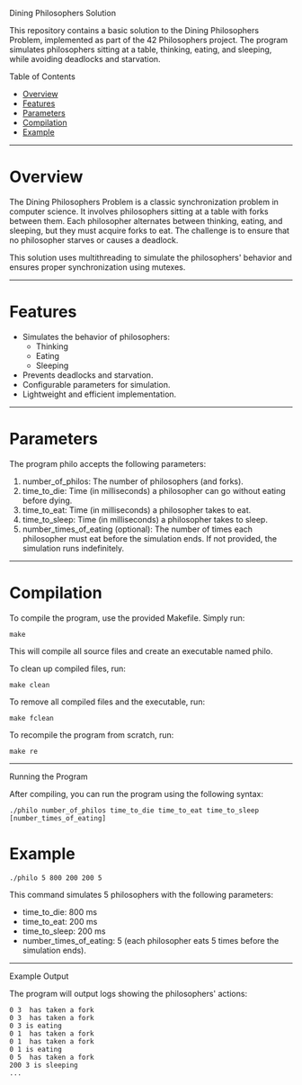 Dining Philosophers Solution

This repository contains a basic solution to the Dining Philosophers Problem, implemented as part of the 42 Philosophers project. The program simulates philosophers sitting at a table, thinking, eating, and sleeping, while avoiding deadlocks and starvation.

Table of Contents

- [Overview](#overview)
- [Features](#features)
- [Parameters](#parameters)
- [Compilation](#compilation)
- [Example](#example)

---

# Overview


The Dining Philosophers Problem is a classic synchronization problem in computer science. It involves philosophers sitting at a table with forks between them. Each philosopher alternates between thinking, eating, and sleeping, but they must acquire forks to eat. The challenge is to ensure that no philosopher starves or causes a deadlock.

This solution uses multithreading to simulate the philosophers' behavior and ensures proper synchronization using mutexes.


---

# Features

- Simulates the behavior of philosophers:
	- Thinking
	- Eating
	- Sleeping
- Prevents deadlocks and starvation.
- Configurable parameters for simulation.
- Lightweight and efficient implementation.

---

# Parameters


The program philo accepts the following parameters:


1. number_of_philos: The number of philosophers (and forks).
2. time_to_die: Time (in milliseconds) a philosopher can go without eating before dying.
3. time_to_eat: Time (in milliseconds) a philosopher takes to eat.
4. time_to_sleep: Time (in milliseconds) a philosopher takes to sleep.
5. number_times_of_eating (optional): The number of times each philosopher must eat before the simulation ends. If not provided, the simulation runs indefinitely.

---

# Compilation


To compile the program, use the provided Makefile. Simply run:


	make

This will compile all source files and create an executable named philo.

To clean up compiled files, run:


	make clean

To remove all compiled files and the executable, run:


	make fclean

To recompile the program from scratch, run:


	make re


---

Running the Program


After compiling, you can run the program using the following syntax:


	./philo number_of_philos time_to_die time_to_eat time_to_sleep [number_times_of_eating]

# Example

	./philo 5 800 200 200 5

This command simulates 5 philosophers with the following parameters:


- time_to_die: 800 ms
- time_to_eat: 200 ms
- time_to_sleep: 200 ms
- number_times_of_eating: 5 (each philosopher eats 5 times before the simulation ends).

---

Example Output


The program will output logs showing the philosophers' actions:


	0 3  has taken a fork
	0 3  has taken a fork
	0 3 is eating
	0 1  has taken a fork
	0 1  has taken a fork
	0 1 is eating
	0 5  has taken a fork
	200 3 is sleeping
	...
